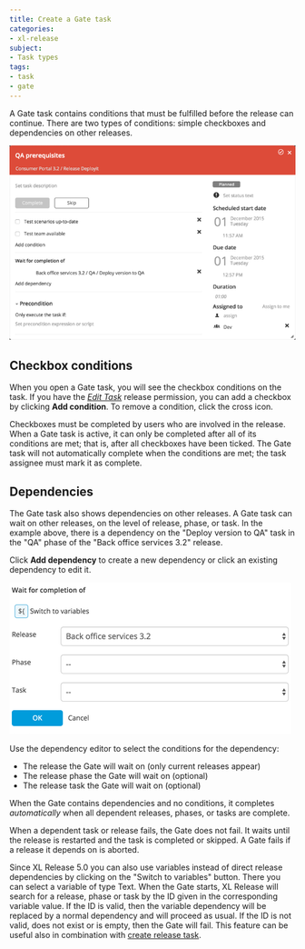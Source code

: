 ```yaml
---
title: Create a Gate task
categories:
- xl-release
subject:
- Task types
tags:
- task
- gate
---
```


A Gate task contains conditions that must be fulfilled before the release can continue. There are two types of conditions: simple checkboxes and dependencies on other releases.

![Gate Details](../images/gate-details.png)

## Checkbox conditions

When you open a Gate task, you will see the checkbox conditions on the task. If you have the [*Edit Task*](/xl-release/how-to/configure-permissions-for-a-release.html) release permission, you can add a checkbox by clicking **Add condition**. To remove a condition, click the cross icon.

Checkboxes must be completed by users who are involved in the release. When a Gate task is active, it can only be completed after all of its conditions are met; that is, after all checkboxes have been ticked. The Gate task will not automatically complete when the conditions are met; the task assignee must mark it as complete.

## Dependencies

The Gate task also shows dependencies on other releases. A Gate task can wait on other releases, on the level of release, phase, or task. In the example above, there is a dependency on the "Deploy version to QA" task in the "QA" phase of the "Back office services 3.2" release.

Click **Add dependency** to create a new dependency or click an existing dependency to edit it.

![Dependency Editor](../images/dependency-editor.png)

Use the dependency editor to select the conditions for the dependency:

* The release the Gate will wait on (only current releases appear)
* The release phase the Gate will wait on (optional)
* The release task the Gate will wait on (optional)

When the Gate contains dependencies and no conditions, it completes _automatically_ when all dependent releases, phases, or tasks are complete.

When a dependent task or release fails, the Gate does not fail. It waits until the release is restarted and the task is completed or skipped. A Gate fails if a release it depends on is aborted.

Since XL Release 5.0 you can also use variables instead of direct release dependencies by clicking on the "Switch to variables" button. There you can select a variable of type Text. When the Gate starts, XL Release will search for a release, phase or task by the ID given in the corresponding variable value. If the ID is valid, then the variable dependency will be replaced by a normal dependency and will proceed as usual. If the ID is not valid, does not exist or is empty, then the Gate will fail. This feature can be useful also in combination with [create release task](/xl-release/how-to/create-a-create-release-task.html).

